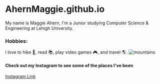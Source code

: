 # AhernMaggie.github.io

My name is Maggie Ahern, I'm a Junior studying Computer Science & Engineering at Lehigh University. 

### Hobbies:
I love to hike :sunrise_over_mountains:, read :books:, play video games :video_game:, and travel :earth_americas:.
![mountains](https://images.pexels.com/photos/618833/pexels-photo-618833.jpeg?auto=compress&cs=tinysrgb&h=350)

#### Check out my Instagram to see some of the places I've been
[Instagram Link](https://www.instagram.com/follow_the_horizon)






